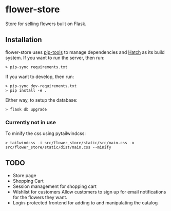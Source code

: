 # flower-store

Store for selling flowers built on Flask.

## Installation

flower-store uses [pip-tools](pypi.org/project/pip-tools) to manage dependencies and [Hatch](hatch.pypa.io) as its build system.
If you want to run the server, then run:

```
> pip-sync requirements.txt
```

If you want to develop, then run:

```
> pip-sync dev-requirements.txt
> pip install -e .
```

Either way, to setup the database:

```
> flask db upgrade
```

### Currently not in use
To minify the css using pytailwindcss:

```
> tailwindcss -i src/flower_store/static/src/main.css -o src/flower_store/static/dist/main.css --minify
```

## TODO

* Store page
* Shopping Cart
* Session management for shopping cart
* Wishlist for customers
    Allow customers to sign up for email notifications for the flowers they want.
* Login-protected frontend for adding to and manipulating the catalog
